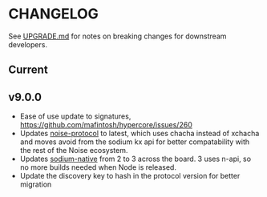 # CHANGELOG

See [UPGRADE.md](UPGRADE.md) for notes on breaking changes for downstream developers.

## Current

## v9.0.0

- Ease of use update to signatures, https://github.com/mafintosh/hypercore/issues/260
- Updates [noise-protocol](https://github.com/emilbayes/noise-protocol) to latest, which uses chacha instead of xchacha and moves avoid from the sodium kx api for better compatability with the rest of the Noise ecosystem.
- Updates [sodium-native](https://github.com/sodium-friends/sodium-native) from 2 to 3 across the board. 3 uses n-api, so no more builds needed when Node is released.
- Update the discovery key to hash in the protocol version for better migration
